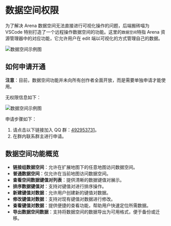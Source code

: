 # 数据空间权限

为了解决 Arena 数据空间无法直接进行可视化操作的问题，后端搬砖喵为 VSCode 特别打造了一个远程操作数据空间的功能。这里的`数据空间`特指 Arena 资源管理器中的对应功能，它允许用户在 edit 端以可视化的方式管理自己的数据。

![数据空间示例图](/QQ20241224-201241.png)

## 如何申请开通

**注意**：目前，数据空间功能并未向所有创作者全面开放，而是需要单独申请才能使用。

无权限信息如下：

![数据空间示例图](/QQ20241224-193943.png)

申请步骤如下：

1. 请点击以下链接加入 QQ 群：[492953731](https://qm.qq.com/q/m0Ki5GqDBY)。
2. 在群内联系群主进行申请。

## 数据空间功能概览

- **链接组数据空间**：允许在扩展地图下的任意地图访问数据空间。
- **普通数据空间**：仅允许在当前地图访问数据空间。
- **查看空间数据键值对列表**：提供清晰的数据键值对展示。
- **排序数据键值对**：支持对键值对进行排序操作。
- **新建键值对数据**：允许用户创建新的键值对数据。
- **修改键值对数据**：支持对现有键值对数据进行修改。
- **查看键值对数据**：提供便捷的查看功能，帮助用户快速定位所需数据。
- **导出数据空间数据**：支持将数据空间的数据导出为可用格式，便于备份或迁移。
